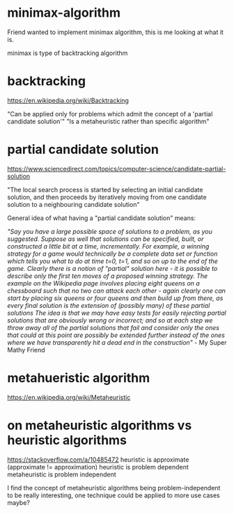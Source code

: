 # minimax-algorithm
Friend wanted to implement minimax algorithm, this is me looking at what it is.

minimax is type of backtracking algorithm

# backtracking
https://en.wikipedia.org/wiki/Backtracking

"Can be applied only for problems which admit the concept of a 'partial candidate solution'"
"Is a metaheuristic rather than specific algorithm"

# partial candidate solution
https://www.sciencedirect.com/topics/computer-science/candidate-partial-solution

"The local search process is started by selecting an initial candidate solution, and then proceeds by iteratively moving from one candidate solution to a neighbouring candidate solution"

General idea of what having a "partial candidate solution" means:

_"Say you have a large possible space of solutions to a problem, as you suggested. Suppose as well that solutions can be specified, built, or constructed a little bit at a time, incrementally. For example, a winning strategy for a game would technically be a complete data set or function which tells you what to do at time t=0, t=1, and so on up to the end of the game. Clearly there is a notion of "partial" solution here - it is possible to describe only the first ten moves of a proposed winning strategy. The example on the Wikipedia page involves placing eight queens on a chessboard such that no two can attack each other - again clearly one can start by placing six queens or four queens and then build up from there, as every final solution is the extension of (possibly many) of these partial solutions
The idea is that we may have easy tests for easily rejecting partial solutions that are obviously wrong or incorrect; and so at each step we throw away all of the partial solutions that fail and consider only the ones that could  at this point are possibly be extended further instead of the ones where we have transparently hit a dead end in the construction"_ - My Super Mathy Friend

# metahueristic algorithm
https://en.wikipedia.org/wiki/Metaheuristic

# on metaheuristic algorithms vs heuristic algorithms
https://stackoverflow.com/a/10485472
heuristic is approximate (approximate != approximation)
heuristic is problem dependent
metaheuristic is problem independent

I find the concept of metaheuristic algorithms being problem-independent to be really interesting, one technique could be applied to more use cases maybe?
